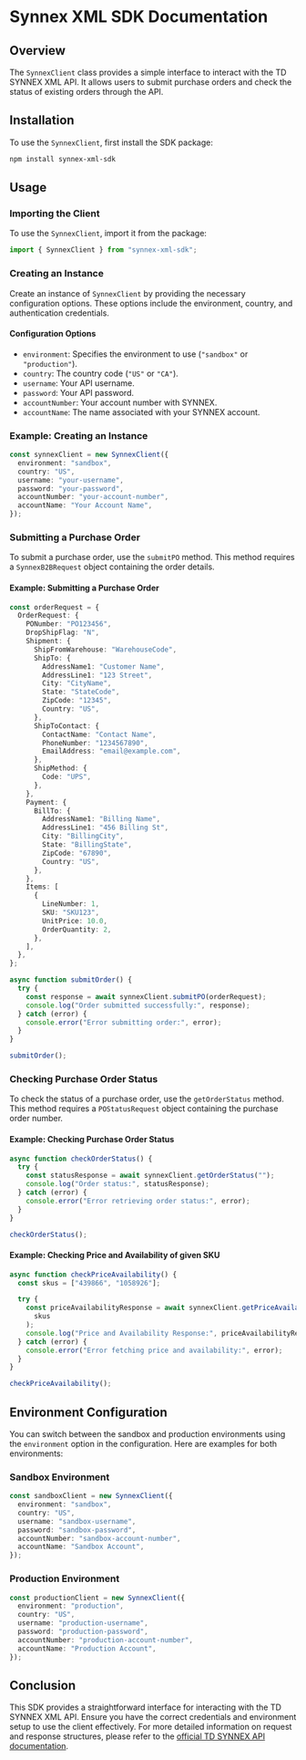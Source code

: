 # Synnex XML SDK Documentation

## Overview

The `SynnexClient` class provides a simple interface to interact with the TD SYNNEX XML API. It allows users to submit purchase orders and check the status of existing orders through the API.

## Installation

To use the `SynnexClient`, first install the SDK package:

```bash
npm install synnex-xml-sdk
```

## Usage

### Importing the Client

To use the `SynnexClient`, import it from the package:

```typescript
import { SynnexClient } from "synnex-xml-sdk";
```

### Creating an Instance

Create an instance of `SynnexClient` by providing the necessary configuration options. These options include the environment, country, and authentication credentials.

#### Configuration Options

- `environment`: Specifies the environment to use (`"sandbox"` or `"production"`).
- `country`: The country code (`"US"` or `"CA"`).
- `username`: Your API username.
- `password`: Your API password.
- `accountNumber`: Your account number with SYNNEX.
- `accountName`: The name associated with your SYNNEX account.

### Example: Creating an Instance

```typescript
const synnexClient = new SynnexClient({
  environment: "sandbox",
  country: "US",
  username: "your-username",
  password: "your-password",
  accountNumber: "your-account-number",
  accountName: "Your Account Name",
});
```

### Submitting a Purchase Order

To submit a purchase order, use the `submitPO` method. This method requires a `SynnexB2BRequest` object containing the order details.

#### Example: Submitting a Purchase Order

```typescript
const orderRequest = {
  OrderRequest: {
    PONumber: "PO123456",
    DropShipFlag: "N",
    Shipment: {
      ShipFromWarehouse: "WarehouseCode",
      ShipTo: {
        AddressName1: "Customer Name",
        AddressLine1: "123 Street",
        City: "CityName",
        State: "StateCode",
        ZipCode: "12345",
        Country: "US",
      },
      ShipToContact: {
        ContactName: "Contact Name",
        PhoneNumber: "1234567890",
        EmailAddress: "email@example.com",
      },
      ShipMethod: {
        Code: "UPS",
      },
    },
    Payment: {
      BillTo: {
        AddressName1: "Billing Name",
        AddressLine1: "456 Billing St",
        City: "BillingCity",
        State: "BillingState",
        ZipCode: "67890",
        Country: "US",
      },
    },
    Items: [
      {
        LineNumber: 1,
        SKU: "SKU123",
        UnitPrice: 10.0,
        OrderQuantity: 2,
      },
    ],
  },
};

async function submitOrder() {
  try {
    const response = await synnexClient.submitPO(orderRequest);
    console.log("Order submitted successfully:", response);
  } catch (error) {
    console.error("Error submitting order:", error);
  }
}

submitOrder();
```

### Checking Purchase Order Status

To check the status of a purchase order, use the `getOrderStatus` method. This method requires a `POStatusRequest` object containing the purchase order number.

#### Example: Checking Purchase Order Status

```typescript
async function checkOrderStatus() {
  try {
    const statusResponse = await synnexClient.getOrderStatus("");
    console.log("Order status:", statusResponse);
  } catch (error) {
    console.error("Error retrieving order status:", error);
  }
}

checkOrderStatus();
```

#### Example: Checking Price and Availability of given SKU

```typescript
async function checkPriceAvailability() {
  const skus = ["439866", "1058926"];

  try {
    const priceAvailabilityResponse = await synnexClient.getPriceAvailability(
      skus
    );
    console.log("Price and Availability Response:", priceAvailabilityResponse);
  } catch (error) {
    console.error("Error fetching price and availability:", error);
  }
}

checkPriceAvailability();
```

## Environment Configuration

You can switch between the sandbox and production environments using the `environment` option in the configuration. Here are examples for both environments:

### Sandbox Environment

```typescript
const sandboxClient = new SynnexClient({
  environment: "sandbox",
  country: "US",
  username: "sandbox-username",
  password: "sandbox-password",
  accountNumber: "sandbox-account-number",
  accountName: "Sandbox Account",
});
```

### Production Environment

```typescript
const productionClient = new SynnexClient({
  environment: "production",
  country: "US",
  username: "production-username",
  password: "production-password",
  accountNumber: "production-account-number",
  accountName: "Production Account",
});
```

## Conclusion

This SDK provides a straightforward interface for interacting with the TD SYNNEX XML API. Ensure you have the correct credentials and environment setup to use the client effectively. For more detailed information on request and response structures, please refer to the [official TD SYNNEX API documentation](https://www.synnexcorp.com/esolutions/xml/).
